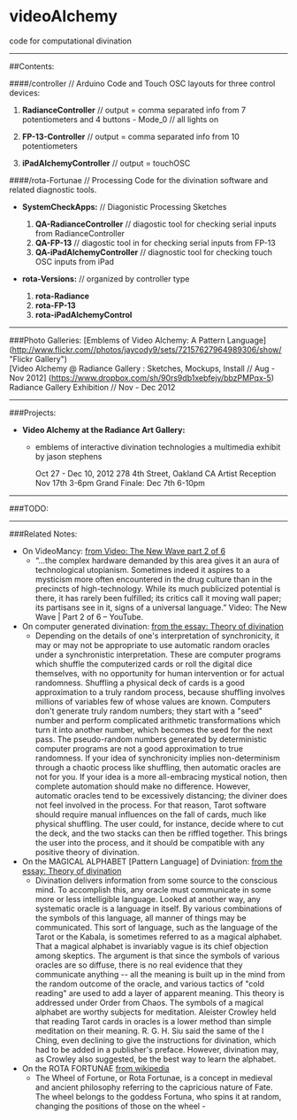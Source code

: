 videoAlchemy
============

code for computational divination  

__________
		
##Contents:

####/controller // Arduino Code and Touch OSC layouts for three control devices:

1. **RadianceController**  // output = comma separated info from 7 potentiometers and 4 buttons
		- Mode_0 // all lights on

2. **FP-13-Controller**  // output = comma separated info from 10 potentiometers	

3. **iPadAlchemyController** // output = touchOSC


####/rota-Fortunae // Processing Code for the divination software and related diagnostic tools.

- **SystemCheckApps:**  // Diagonistic Processing Sketches  
	1. **QA-RadianceController** // diagostic tool for checking serial inputs from RadianceController  
	2. **QA-FP-13**  // diagostic tool in for checking serial inputs from FP-13  
	3. **QA-iPadAlchemyController** // diagnostic tool for checking touch OSC inputs from iPad
		

- **rota-Versions:** // organized by controller type  
	1. **rota-Radiance**  
	2.	**rota-FP-13**  
	3.	**rota-iPadAlchemyControl**  

________

###Photo Galleries:
[Emblems of Video Alchemy:  A Pattern Language] (http://www.flickr.com//photos/jaycody9/sets/72157627964989306/show/ "Flickr Gallery")  
[Video Alchemy @ Radiance Gallery : Sketches, Mockups, Install // Aug - Nov 2012] (https://www.dropbox.com/sh/90rs9db1xebfejy/bbzPMPqx-5)    
Radiance Gallery Exhibition // Nov - Dec 2012  

____________


###Projects:
- **Video Alchemy at the Radiance Art Gallery:** 
	- emblems of interactive divination technologies
		a multimedia exhibit by jason stephens

		Oct 27 - Dec 10, 2012
		278 4th Street, Oakland CA
		Artist Reception Nov 17th 3-6pm
		Grand Finale: Dec 7th 6-10pm

__________

###TODO:  

_______________


###Related Notes:
- On VideoMancy:  [from Video: The New Wave part 2 of 6](http://www.youtube.com/watch?v=bRh2_01pqWY)
	- “…the complex hardware demanded by this area gives it an aura of technological utopianism.  Sometimes indeed it aspires to a mysticism more often encountered in the drug culture than in the precincts of high-technology.  While its much publicized potential is there, it has rarely been fulfilled; its critics call it moving wall paper; its partisans see in it, signs of a universal language.”  Video: The New Wave | Part 2 of 6 – YouTube.
- On computer generated divination:  [from the essay:  Theory of divination](http://tim.maroney.org/Essays/Theory_of_Divination.html)
	- Depending on the details of one's interpretation of synchronicity, it may or may not be appropriate to use automatic random oracles under a synchronistic interpretation. These are computer programs which shuffle the computerized cards or roll the digital dice themselves, with no opportunity for human intervention or for actual randomness.  Shuffling a physical deck of cards is a good approximation to a truly random process, because shuffling involves millions of variables few of whose values are known. Computers don't generate truly random numbers; they start with a "seed" number and perform complicated arithmetic transformations which turn it into another number, which becomes the seed for the next pass. The pseudo-random numbers generated by deterministic computer programs are not a good approximation to true randomness.  If your idea of synchronicity implies non-determinism through a chaotic process like shuffling, then automatic oracles are not for you. If your idea is a more all-embracing mystical notion, then complete automation should make no difference.  However, automatic oracles tend to be excessively distancing; the diviner does not feel involved in the process. For that reason, Tarot software should require manual influences on the fall of cards, much like physical shuffling. The user could, for instance, decide where to cut the deck, and the two stacks can then be riffled together. This brings the user into the process, and it should be compatible with any positive theory of divination.
- On the MAGICAL ALPHABET [Pattern Language] of Dviniation:  [from the essay:  Theory of divination](http://tim.maroney.org/Essays/Theory_of_Divination.html)
	- Divination delivers information from some source to the conscious mind. To accomplish this, any oracle must communicate in some more or less intelligible language.  Looked at another way, any systematic oracle is a language in itself. By various combinations of the symbols of this language, all manner of things may be communicated.  This sort of language, such as the language of the Tarot or the Kabala, is sometimes referred to as a magical alphabet.  That a magical alphabet is invariably vague is its chief objection among skeptics. The argument is that since the symbols of various oracles are so diffuse, there is no real evidence that they communicate anything -- all the meaning is built up in the mind from the random outcome of the oracle, and various tactics of "cold reading" are used to add a layer of apparent meaning. This theory is addressed under Order from Chaos.  The symbols of a magical alphabet are worthy subjects for meditation. Aleister Crowley held that reading Tarot cards in oracles is a lower method than simple meditation on their meaning. R. G. H. Siu said the same of the I Ching, even declining to give the instructions for divination, which had to be added in a publisher's preface. However, divination may, as Crowley also suggested, be the best way to learn the alphabet.
- On the ROTA FORTUNAE [from wikipedia](http://en.wikipedia.org/wiki/Rota_Fortunae)
	- The Wheel of Fortune, or Rota Fortunae, is a concept in medieval and ancient philosophy referring to the capricious nature of Fate. The wheel belongs to the goddess Fortuna, who spins it at random, changing the positions of those on the wheel - 

